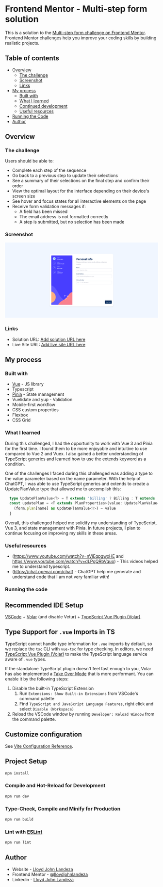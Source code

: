# Frontend Mentor - Multi-step form solution

This is a solution to the [Multi-step form challenge on Frontend Mentor](https://www.frontendmentor.io/challenges/multistep-form-YVAnSdqQBJ). Frontend Mentor challenges help you improve your coding skills by building realistic projects. 

## Table of contents

- [Overview](#overview)
  - [The challenge](#the-challenge)
  - [Screenshot](#screenshot)
  - [Links](#links)
- [My process](#my-process)
  - [Built with](#built-with)
  - [What I learned](#what-i-learned)
  - [Continued development](#continued-development)
  - [Useful resources](#useful-resources)
- [Running the Code](#running-the-code)
- [Author](#author)


## Overview
### The challenge

Users should be able to:

- Complete each step of the sequence
- Go back to a previous step to update their selections
- See a summary of their selections on the final step and confirm their order
- View the optimal layout for the interface depending on their device's screen size
- See hover and focus states for all interactive elements on the page
- Receive form validation messages if:
  - A field has been missed
  - The email address is not formatted correctly
  - A step is submitted, but no selection has been made

### Screenshot

![](./ss.png)

### Links

- Solution URL: [Add solution URL here](TBD)
- Live Site URL: [Add live site URL here](TBD)

## My process

### Built with

- [Vue](https://vuejs.org/) - JS library
- Typescript
- [Pinia](https://pinia.vuejs.org/) - State management
- Vuelidate and yup - Validation
- Mobile-first workflow
- CSS custom properties
- Flexbox
- CSS Grid


### What I learned
During this challenged, I had the opportunity to work with Vue 3 and Pinia for the first time. I found them to be more enjoyable and intuitive to use compared to Vue 2 and Vuex. I also gained a better understanding of TypeScript generics and learned how to use the extends keyword as a condition.

One of the challenges I faced during this challenged was adding a type to the value parameter based on the name parameter. With the help of ChatGPT, I was able to use TypeScript generics and extends to create a UpdatePlanValue type that allowed me to accomplish this:

```ts
  type UpdatePlanValue<T> = T extends 'billing' ? Billing : T extends 'amount' ? IAmount : string;
  const updatePlan = <T extends PlanProperties>(value: UpdatePlanValue<T>, name: T) => {
    (form.plan[name] as UpdatePlanValue<T>) = value
  }
```

Overall, this challenged helped me solidify my understanding of TypeScript, Vue 3, and state management with Pinia. In future projects, I plan to continue focusing on improving my skills in these areas.


### Useful resources

- (https://www.youtube.com/watch?v=nViEqpgwxHE and https://www.youtube.com/watch?v=dLPgQRbVquo) - This videos helped me to understand typescript.
- (https://chat.openai.com/chat) - ChatGPT help me generate and understand code that I am not very familiar with!


### Running the code
## Recommended IDE Setup

[VSCode](https://code.visualstudio.com/) + [Volar](https://marketplace.visualstudio.com/items?itemName=Vue.volar) (and disable Vetur) + [TypeScript Vue Plugin (Volar)](https://marketplace.visualstudio.com/items?itemName=Vue.vscode-typescript-vue-plugin).

## Type Support for `.vue` Imports in TS

TypeScript cannot handle type information for `.vue` imports by default, so we replace the `tsc` CLI with `vue-tsc` for type checking. In editors, we need [TypeScript Vue Plugin (Volar)](https://marketplace.visualstudio.com/items?itemName=Vue.vscode-typescript-vue-plugin) to make the TypeScript language service aware of `.vue` types.

If the standalone TypeScript plugin doesn't feel fast enough to you, Volar has also implemented a [Take Over Mode](https://github.com/johnsoncodehk/volar/discussions/471#discussioncomment-1361669) that is more performant. You can enable it by the following steps:

1. Disable the built-in TypeScript Extension
    1) Run `Extensions: Show Built-in Extensions` from VSCode's command palette
    2) Find `TypeScript and JavaScript Language Features`, right click and select `Disable (Workspace)`
2. Reload the VSCode window by running `Developer: Reload Window` from the command palette.

## Customize configuration

See [Vite Configuration Reference](https://vitejs.dev/config/).

## Project Setup

```sh
npm install
```

### Compile and Hot-Reload for Development

```sh
npm run dev
```

### Type-Check, Compile and Minify for Production

```sh
npm run build
```

### Lint with [ESLint](https://eslint.org/)

```sh
npm run lint
```

## Author

- Website - [Lloyd John Landeza](https://lloydjohncodes.netlify.com/)
- Frontend Mentor - [@lloydjohnlandeza](https://www.frontendmentor.io/profile/lloydjohnlandeza)
- Linkedin - [Lloyd John Landeza](https://www.linkedin.com/in/lloydjohnlandeza/)
